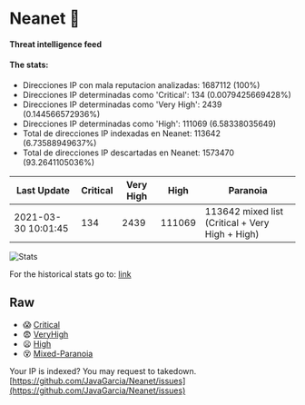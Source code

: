 # Neanet :hocho:
#### Threat intelligence feed
#### The stats:

- Direcciones IP con mala reputacion analizadas: 1687112 (100%)
- Direcciones IP determinadas como 'Critical':  134 (0.0079425669428%)
- Direcciones IP determinadas como 'Very High':  2439 (0.144566572936%)
- Direcciones IP determinadas como 'High':  111069 (6.58338035649)
- Total de direcciones IP indexadas en Neanet:  113642 (6.73588949637%)
- Total de direcciones IP descartadas en Neanet:  1573470 (93.2641105036%)

| Last Update | Critical | Very High | High | Paranoia |
| --- | --- | --- | --- | --- |
| 2021-03-30 10:01:45 | 134 | 2439 | 111069 | 113642 mixed list (Critical + Very High + High)|

![Stats](https://docs.google.com/spreadsheets/d/e/2PACX-1vSnaNMIXVabIpDJjufMlzH7poXnshF3mgd8Is1g9ytUEzVsP5my4Trn8f-xkoLLQ38xpL3HtmUexLo6/pubchart?oid=501124687&format=image)

For the historical stats go to: [link](/stats.csv)
## Raw
- :scream: [Critical](https://raw.githubusercontent.com/JavaGarcia/Neanet/master/blacklists/neanet_critical.txt)
- :fearful: [VeryHigh](https://raw.githubusercontent.com/JavaGarcia/Neanet/master/blacklists/neanet_veryHigh.txtt)
- :frowning: [High](https://raw.githubusercontent.com/JavaGarcia/Neanet/master/blacklists/neanet_high.txt)
- :dizzy_face: [Mixed-Paranoia](https://raw.githubusercontent.com/JavaGarcia/Neanet/master/blacklists/neanet_all.txt)


Your IP is indexed? You may request to takedown. [https://github.com/JavaGarcia/Neanet/issues](https://github.com/JavaGarcia/Neanet/issues)













































































































































































































































































































































































































































































































































































































































































































































































































































































































































































































































































































































































































































































































































































































































































































































































































































































































































































































































































































































































































































































































































































































































































































































































































































































































































































































































































































































































































































































































































































































































































































































































































































































































































































































































































































































































































































































































































































































































































































































































































































































































































































































































































































































































































































































































































































































































































































































































































































































































































































































































































































































































































































































































































































































































